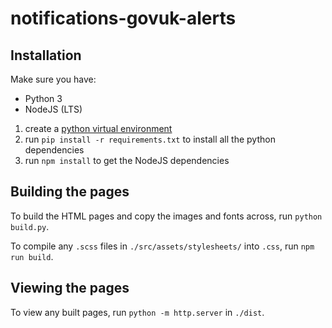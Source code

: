 # notifications-govuk-alerts

## Installation

Make sure you have:
- Python 3
- NodeJS (LTS)

1. create a [python virtual environment](https://docs.python.org/3/tutorial/venv.html#creating-virtual-environments)
2. run `pip install -r requirements.txt` to install all the python dependencies
3. run `npm install` to get the NodeJS dependencies

## Building the pages

To build the HTML pages and copy the images and fonts across, run `python build.py`.

To compile any `.scss` files in `./src/assets/stylesheets/` into `.css`, run `npm run build`.

## Viewing the pages

To view any built pages, run `python -m http.server` in `./dist`.
